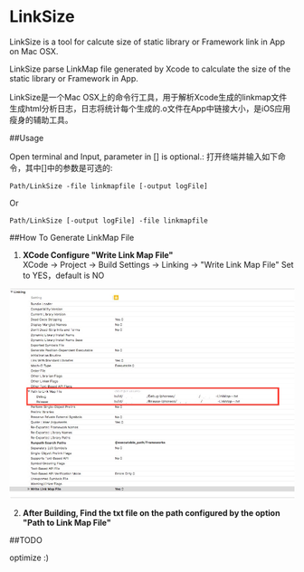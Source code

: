 # LinkSize
LinkSize is a tool for calcute  size of static library or Framework link in App on Mac OSX.

LinkSize parse LinkMap file generated by Xcode to calculate the size of the static library or Framework in App.

LinkSize是一个Mac OSX上的命令行工具，用于解析Xcode生成的linkmap文件生成html分析日志，日志将统计每个生成的.o文件在App中链接大小，是iOS应用瘦身的辅助工具。

##Usage

Open terminal and Input, parameter in [] is optional.:
打开终端并输入如下命令，其中[]中的参数是可选的:


	Path/LinkSize -file linkmapfile [-output logFile]


Or

	Path/LinkSize [-output logFile] -file linkmapfile
	

##How To Generate LinkMap File

1. **XCode Configure "Write Link Map File"**  
XCode -> Project -> Build Settings -> Linking -> "Write Link Map File" Set to YES，default is NO
	
![pic](./sample.jpg "")

2. **After Building, Find the txt file on the path configured by the option "Path to Link Map File"**

##TODO

optimize :)
